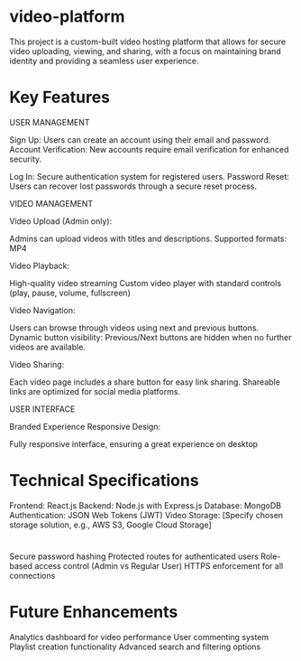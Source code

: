 # video-platform

This project is a custom-built video hosting platform that allows for secure video uploading, viewing, and sharing, with a focus on maintaining brand identity and providing a seamless user experience.
# Key Features
USER MANAGEMENT

Sign Up: Users can create an account using their email and password.
Account Verification: New accounts require email verification for enhanced security.

Log In: Secure authentication system for registered users.
Password Reset: Users can recover lost passwords through a secure reset process.

VIDEO MANAGEMENT

Video Upload (Admin only):

Admins can upload videos with titles and descriptions.
Supported formats: MP4


Video Playback:

High-quality video streaming
Custom video player with standard controls (play, pause, volume, fullscreen)


Video Navigation:

Users can browse through videos using next and previous buttons.
Dynamic button visibility: Previous/Next buttons are hidden when no further videos are available.


Video Sharing:

Each video page includes a share button for easy link sharing.
Shareable links are optimized for social media platforms.



USER INTERFACE

Branded Experience
Responsive Design:

Fully responsive interface, ensuring a great experience on desktop

# Technical Specifications

Frontend: React.js
Backend: Node.js with Express.js
Database: MongoDB
Authentication: JSON Web Tokens (JWT)
Video Storage: [Specify chosen storage solution, e.g., AWS S3, Google Cloud Storage]

#
Secure password hashing
Protected routes for authenticated users
Role-based access control (Admin vs Regular User)
HTTPS enforcement for all connections

# Future Enhancements

Analytics dashboard for video performance
User commenting system
Playlist creation functionality
Advanced search and filtering options